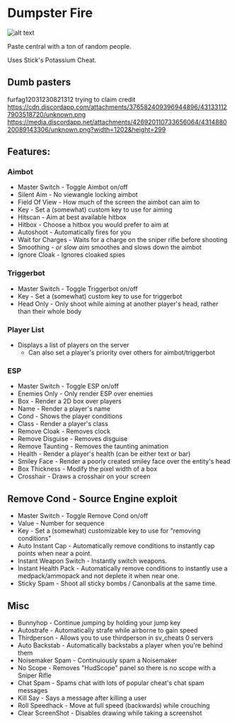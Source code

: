 
# Dumpster Fire

![alt text](https://i.imgur.com/tBcrmkP.png)

Paste central with a ton of random people.

Uses Stick's Potassium Cheat.
## Dumb pasters

furfag12031230821312 trying to claim credit
 https://cdn.discordapp.com/attachments/376582409396944896/431331127903518720/unknown.png
 https://media.discordapp.net/attachments/426920110733656064/431488020089143306/unknown.png?width=1202&height=299
 
## Features:

### Aimbot

* Master Switch - Toggle Aimbot on/off
* Silent Aim - No viewangle locking aimbot
* Field Of View - How much of the screen the aimbot can aim to
* Key - Set a (somewhat) custom key to use for aiming
* Hitscan - Aim at best available hitbox
* Hitbox - Choose a hitbox you would prefer to aim at
* Autoshoot - Automatically fires for you
* Wait for Charges - Waits for a charge on the sniper rifle before shooting
* Smoothing - *or slow aim* smoothes and slows down the aimbot
* Ignore Cloak - Ignores cloaked spies

### Triggerbot

* Master Switch - Toggle Triggerbot on/off
* Key - Set a (somewhat) custom key to use for triggerbot
* Head Only - Only shoot while aiming at another player's head, rather than their whole body

### Player List

* Displays a list of players on the server
  * Can also set a player's priority over others for aimbot/triggerbot
  
### ESP

* Master Switch - Toggle ESP on/off
* Enemies Only - Only render ESP over enemies
* Box - Render a 2D box over players
* Name - Render a player's name
* Cond - Shows the player conditions
* Class - Render a player's class
* Remove Cloak - Removes clock
* Remove Disguise - Removes disguise
* Remove Taunting - Removes the taunting animation
* Health - Render a player's health (can be either text or bar)
* Smiley Face - Render a poorly created smiley face over the entity's head
* Box Thickness - Modify the pixel width of a box
* Crosshair - Draws a crosshair on your screen

## Remove Cond - Source Engine exploit
* Master Switch - Toggle Remove Cond on/off
* Value - Number for sequence
* Key - Set a (somewhat) customizable key to use for "removing conditions"
* Auto Instant Cap - Automatically remove conditions to instantly cap points when near a point.
* Instant Weapon Switch - Instantly switch weapons.
* Instant Health Pack - Automatically remove conditions to instantly use a medpack/ammopack and not deplete it when near one.
* Sticky Spam - Shoot all sticky bombs / Canonballs at the same time.

## Misc

* Bunnyhop - Continue jumping by holding your jump key
* Autostrafe - Automatically strafe while airborne to gain speed
* Thirdperson - Allows you to use thirdperson in sv_cheats 0 servers
* Auto Backstab - Automatically backstabs a player when you're behind them
* Noisemaker Spam - Continuiously spam a Noisemaker
* No Scope - Removes "HudScope" panel so there is no scope with a Sniper Rifle
* Chat Spam - Spams chat with lots of popular cheat's chat spam messages
* Kill Say - Says a message after killing a user
* Roll Speedhack - Move at full speed (backwards) while crouching
* Clear ScreenShot - Disables drawing while taking a screenshot
